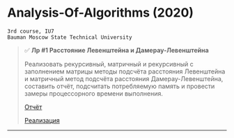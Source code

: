 # Analysis-Of-Algorithms (2020)

```
3rd course, IU7
Bauman Moscow State Technical University
```

> :white_check_mark: **Лр #1 Расстояние Левенштейна и Дамерау-Левенштейна**
> 
> Реализовать рекурсивный, матричный и рекурсивный с заполнением матрицы методы подсчёта расстояния Левенштейна и матричный метод подсчёта расстояния Дамерау-Левенштейна, составить отчёт, подсчитать потребляемую память и провести замеры процессорного времени выполнения. 
>
> [Отчёт](https://github.com/shlyapik228/bmstu_analyseAlg/blob/master/lab_01/report.pdf)
>
> [Реализация](https://github.com/shlyapik228/bmstu_analyseAlg/blob/master/lab_01/program.py)
___
